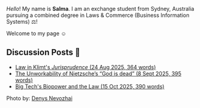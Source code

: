 _Hello_! My name is **Salma**. I am an exchange student from Sydney, Australia pursuing a combined degree in Laws & Commerce (Business Information Systems) ⚖️!

Welcome to my page ☺️ 

## Discussion Posts 💭

- [Law in Klimt's *Jurisprudence* (24 Aug 2025, 364 words)](https://drive.google.com/file/d/17wvNZw6xDbs4WEO8peprMpwokt17Od53/view?usp=sharing)
- [The Unworkability of Nietzsche’s “God is dead” (8 Sept 2025, 395 words)](https://drive.google.com/file/d/1SS6BdsrpIZEtYI9rM7ac6-ZynT82KbaL/view?usp=sharing)
- [Big Tech's Biopower and the Law (15 Oct 2025, 390 words)](https://drive.google.com/file/d/1gGOBqC88VfLtZCUbVqLlfFzDzgPShIia/view?usp=sharing)



Photo by: [Denys Nevozhai](https://unsplash.com/photos/guNIjIuUcgY)

